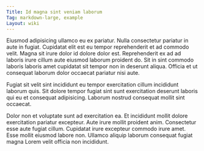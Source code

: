 ```yaml
---
Title: Id magna sint veniam laborum
Tag: markdown-large, example
Layout: wiki
---
```

Eiusmod adipisicing ullamco eu ex pariatur. Nulla consectetur pariatur in aute in fugiat. Cupidatat elit est eu tempor reprehenderit et ad commodo velit. Magna sit irure dolor id dolore dolor est. Reprehenderit ex ad ad laboris irure cillum aute eiusmod laborum proident do. Sit in sint commodo laboris laboris amet cupidatat sit tempor non in deserunt aliqua. Officia et ut consequat laborum dolor occaecat pariatur nisi aute.

Fugiat sit velit sint incididunt eu tempor exercitation cillum incididunt laborum quis. Sit dolore tempor fugiat sint sunt exercitation deserunt laboris qui eu et consequat adipisicing. Laborum nostrud consequat mollit sint occaecat.

Dolor non et voluptate sunt ad exercitation ea. Et incididunt mollit dolore exercitation pariatur excepteur. Aute irure mollit proident anim. Consectetur esse aute fugiat cillum. Cupidatat irure excepteur commodo irure amet. Esse mollit eiusmod labore non. Ullamco aliquip laborum consequat fugiat magna Lorem velit officia non incididunt.